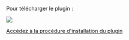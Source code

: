 Pour télécharger le plugin :

![](https://github.com/CEREMA/territoires-ville.TempusAccess/raw/master/doc/img13.png)

[Accédez à la procédure d'installation du plugin](https://github.com/CEREMA/territoires-ville.TempusAccess/wiki/Proc%C3%A9dure-d'installation-Windows-depuis-serveurs#Installation-du-plugin-QGIS-TempusAccess)
